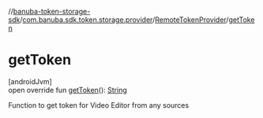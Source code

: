 //[banuba-token-storage-sdk](../../../index.md)/[com.banuba.sdk.token.storage.provider](../index.md)/[RemoteTokenProvider](index.md)/[getToken](get-token.md)

# getToken

[androidJvm]\
open override fun [getToken](get-token.md)(): [String](https://kotlinlang.org/api/latest/jvm/stdlib/kotlin/-string/index.html)

Function to get token for Video Editor from any sources
